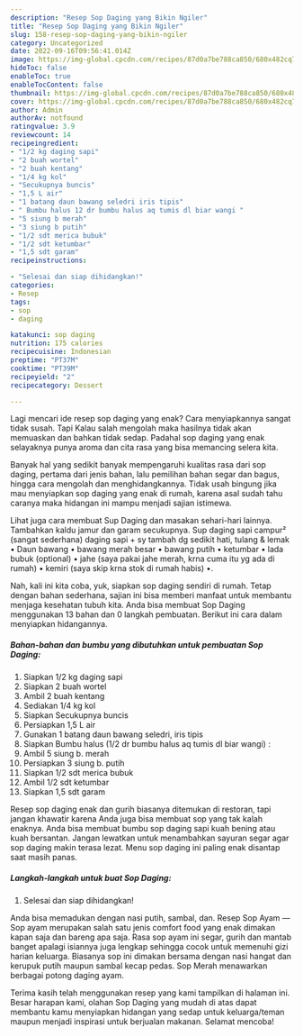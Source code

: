```yaml
---
description: "Resep Sop Daging yang Bikin Ngiler"
title: "Resep Sop Daging yang Bikin Ngiler"
slug: 158-resep-sop-daging-yang-bikin-ngiler
category: Uncategorized
date: 2022-09-16T09:56:41.014Z
image: https://img-global.cpcdn.com/recipes/87d0a7be788ca850/680x482cq70/sop-daging-foto-resep-utama.jpg
hideToc: false
enableToc: true
enableTocContent: false
thumbnail: https://img-global.cpcdn.com/recipes/87d0a7be788ca850/680x482cq70/sop-daging-foto-resep-utama.jpg
cover: https://img-global.cpcdn.com/recipes/87d0a7be788ca850/680x482cq70/sop-daging-foto-resep-utama.jpg
author: Admin
authorAv: notfound
ratingvalue: 3.9
reviewcount: 14
recipeingredient:
- "1/2 kg daging sapi"
- "2 buah wortel"
- "2 buah kentang"
- "1/4 kg kol"
- "Secukupnya buncis"
- "1,5 L air"
- "1 batang daun bawang seledri iris tipis"
- " Bumbu halus 12 dr bumbu halus aq tumis dl biar wangi "
- "5 siung b merah"
- "3 siung b putih"
- "1/2 sdt merica bubuk"
- "1/2 sdt ketumbar"
- "1,5 sdt garam"
recipeinstructions:

- "Selesai dan siap dihidangkan!"
categories:
- Resep
tags:
- sop
- daging

katakunci: sop daging 
nutrition: 175 calories
recipecuisine: Indonesian
preptime: "PT37M"
cooktime: "PT39M"
recipeyield: "2"
recipecategory: Dessert

---
```



Lagi mencari ide resep sop daging yang enak? Cara menyiapkannya sangat tidak susah. Tapi Kalau salah mengolah maka hasilnya tidak akan memuaskan dan bahkan tidak sedap. Padahal sop daging yang enak selayaknya punya aroma dan cita rasa yang bisa memancing selera kita.


Banyak hal yang sedikit banyak mempengaruhi kualitas rasa dari sop daging, pertama dari jenis bahan, lalu pemilihan bahan segar dan bagus, hingga cara mengolah dan menghidangkannya. Tidak usah bingung jika mau menyiapkan sop daging yang enak di rumah, karena asal sudah tahu caranya maka hidangan ini mampu menjadi sajian istimewa.

Lihat juga cara membuat Sup Daging dan masakan sehari-hari lainnya. Tambahkan kaldu jamur dan garam secukupnya. Sup daging sapi campur² (sangat sederhana) daging sapi + sy tambah dg sedikit hati, tulang &amp; lemak • Daun bawang • bawang merah besar • bawang putih • ketumbar • lada bubuk (optional) • jahe (saya pakai jahe merah, krna cuma itu yg ada di rumah) • kemiri (saya skip krna stok di rumah habis) •.


Nah, kali ini kita coba, yuk, siapkan sop daging sendiri di rumah. Tetap dengan bahan sederhana, sajian ini bisa memberi manfaat untuk membantu menjaga kesehatan tubuh kita. Anda bisa membuat Sop Daging menggunakan 13 bahan dan 0 langkah pembuatan. Berikut ini cara dalam menyiapkan hidangannya.

<!--inarticleads1-->

##### Bahan-bahan dan bumbu yang dibutuhkan untuk pembuatan Sop Daging:

1. Siapkan 1/2 kg daging sapi
1. Siapkan 2 buah wortel
1. Ambil 2 buah kentang
1. Sediakan 1/4 kg kol
1. Siapkan Secukupnya buncis
1. Persiapkan 1,5 L air
1. Gunakan 1 batang daun bawang seledri, iris tipis
1. Siapkan  Bumbu halus (1/2 dr bumbu halus aq tumis dl biar wangi) :
1. Ambil 5 siung b. merah
1. Persiapkan 3 siung b. putih
1. Siapkan 1/2 sdt merica bubuk
1. Ambil 1/2 sdt ketumbar
1. Siapkan 1,5 sdt garam


Resep sop daging enak dan gurih biasanya ditemukan di restoran, tapi jangan khawatir karena Anda juga bisa membuat sop yang tak kalah enaknya. Anda bisa membuat bumbu sop daging sapi kuah bening atau kuah bersantan. Jangan lewatkan untuk menambahkan sayuran segar agar sop daging makin terasa lezat. Menu sop daging ini paling enak disantap saat masih panas. 

<!--inarticleads2-->

##### Langkah-langkah untuk buat Sop Daging:


1. Selesai dan siap dihidangkan!

Anda bisa memadukan dengan nasi putih, sambal, dan. Resep Sop Ayam —Sop ayam merupakan salah satu jenis comfort food yang enak dimakan kapan saja dan bareng apa saja. Rasa sop ayam ini segar, gurih dan mantab banget apalagi isiannya juga lengkap sehingga cocok untuk memenuhi gizi harian keluarga. Biasanya sop ini dimakan bersama dengan nasi hangat dan kerupuk putih maupun sambal kecap pedas. Sop Merah menawarkan berbagai potong daging ayam. 

Terima kasih telah menggunakan resep yang kami tampilkan di halaman ini. Besar harapan kami, olahan Sop Daging yang mudah di atas dapat membantu kamu menyiapkan hidangan yang sedap untuk keluarga/teman maupun menjadi inspirasi untuk berjualan makanan. Selamat mencoba!
